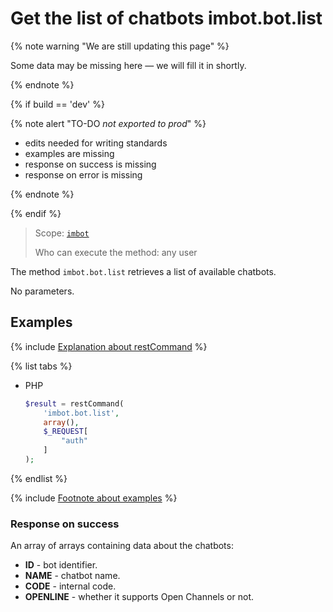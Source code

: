 # Get the list of chatbots imbot.bot.list

{% note warning "We are still updating this page" %}

Some data may be missing here — we will fill it in shortly.

{% endnote %}

{% if build == 'dev' %}

{% note alert "TO-DO _not exported to prod_" %}

- edits needed for writing standards
- examples are missing
- response on success is missing
- response on error is missing

{% endnote %}

{% endif %}

> Scope: [`imbot`](../scopes/permissions.md)
>
> Who can execute the method: any user

The method `imbot.bot.list` retrieves a list of available chatbots.

No parameters.

## Examples

{% include [Explanation about restCommand](./_includes/rest-command.md) %}

{% list tabs %}

- PHP

    ```php
    $result = restCommand(
        'imbot.bot.list',
        array(),
        $_REQUEST[
            "auth"
        ]
    );
    ```

{% endlist %}

{% include [Footnote about examples](../../_includes/examples.md) %}

### Response on success

An array of arrays containing data about the chatbots:

- **ID** - bot identifier.
- **NAME** - chatbot name.
- **CODE** - internal code.
- **OPENLINE** - whether it supports Open Channels or not.